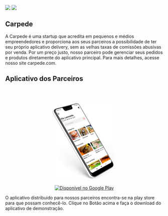<p>
  <img src=https://img.shields.io/badge/desenvolvimento-85%25-green />
  <img src=https://img.shields.io/badge/vers%C3%A3o-1.0.1-red />  
</p>

## Carpede

<p> A Carpede é uma startup que acredita em pequenos e médios empreendedores e proporciona aos seus parceiros a possibilidade de ter seu próprio aplicativo delivery, sem as velhas taxas de comissões abusivas por venda. Por um preço justo, nosso parceiro pode gerenciar seus pedidos e produtos diretamente do aplicativo principal. Para mais detalhes, acesse nosso site carpede.com. </p>

## Aplicativo dos Parceiros

<br />
<br />

<p align="center" >
  <img src="https://raw.githubusercontent.com/devleonardorabelo/carpede-web/master/public/images/device.png" width="40%" />  
</p>

<p align="center">
  <a href="http://play.google.com/store/carpede?pcampaignid=pcampaignidMKT-Other-global-all-co-prtnr-py-PartBadge-Mar2515-1">
    <img width="200px" alt="Disponível no Google Play" src="https://play.google.com/intl/pt-BR/badges/static/images/badges/pt-br_badge_web_generic.png" />
  </a>
</p>

<p>O aplicativo distribuido para nossos parceiros encontra-se na play store para que possam conhecê-lo. Clique no Botão acima e faça o download do aplicativo de demonstração.</p>
